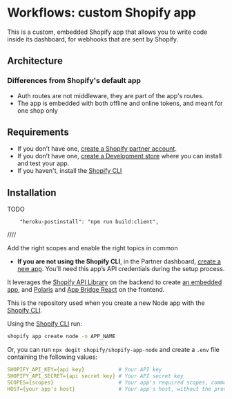 # Workflows: custom Shopify app

This is a custom, embedded Shopify app that allows you to write code inside its dashboard, for webhooks that are sent by Shopify.

## Architecture

### Differences from Shopify's default app

-   Auth routes are not middleware, they are part of the app's routes.
-   The app is embedded with both offline and online tokens, and meant for one shop only

## Requirements

-   If you don’t have one, [create a Shopify partner account](https://partners.shopify.com/signup).
-   If you don’t have one, [create a Development store](https://help.shopify.com/en/partners/dashboard/development-stores#create-a-development-store) where you can install and test your app.
-   If you haven't, install the [Shopify CLI](https://github.com/Shopify/shopify-cli)

## Installation

TODO

        "heroku-postinstall": "npm run build:client",

////

Add the right scopes and enable the right topics in common

-   **If you are not using the Shopify CLI**, in the Partner dashboard, [create a new app](https://help.shopify.com/en/api/tools/partner-dashboard/your-apps#create-a-new-app). You’ll need this app’s API credentials during the setup process.

It leverages the [Shopify API Library](https://github.com/Shopify/shopify-node-api) on the backend to create [an embedded app](https://shopify.dev/apps/tools/app-bridge/getting-started#embed-your-app-in-the-shopify-admin), and [Polaris](https://github.com/Shopify/polaris-react) and [App Bridge React](https://shopify.dev/tools/app-bridge/react-components) on the frontend.

This is the repository used when you create a new Node app with the [Shopify CLI](https://shopify.dev/apps/tools/cli).

Using the [Shopify CLI](https://github.com/Shopify/shopify-cli) run:

```sh
shopify app create node -n APP_NAME
```

Or, you can run `npx degit shopify/shopify-app-node` and create a `.env` file containing the following values:

```yaml
SHOPIFY_API_KEY={api key}           # Your API key
SHOPIFY_API_SECRET={api secret key} # Your API secret key
SCOPES={scopes}                     # Your app's required scopes, comma-separated
HOST={your app's host}              # Your app's host, without the protocol prefix
```
